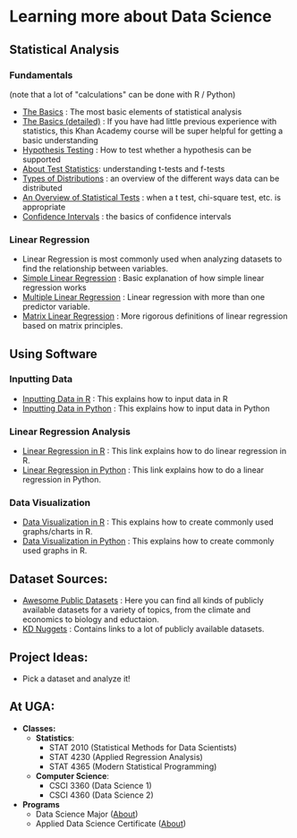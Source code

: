 # Learning more about Data Science

## Statistical Analysis
### Fundamentals
(note that a lot of "calculations" can be done with R / Python)
* [The Basics](https://magoosh.com/statistics/statistics-basics-heres-what-you-need-to-know/) : The most basic elements of statistical analysis
* [The Basics (detailed)](https://www.khanacademy.org/math/statistics-probability) : If you have had little previous experience with statistics, this Khan Academy course will be super helpful for getting a basic understanding
* [Hypothesis Testing](https://www.statisticshowto.com/probability-and-statistics/hypothesis-testing/) : How to test whether a hypothesis can be supported
* [About Test Statistics](https://magoosh.com/statistics/t-test-f-test-fundamentals-test-statistics/): understanding t-tests and f-tests
* [Types of Distributions](https://www.analyticsvidhya.com/blog/2017/09/6-probability-distributions-data-science/) : an overview of the different ways data can be distributed
* [An Overview of Statistical Tests](https://www.scribbr.com/statistics/statistical-tests/) : when a t test, chi-square test, etc. is appropriate
* [Confidence Intervals](https://www.mathsisfun.com/data/confidence-interval.html) : the basics of confidence intervals
### Linear Regression
* Linear Regression is most commonly used when analyzing datasets to find the relationship between variables. 
* [Simple Linear Regression](https://online.stat.psu.edu/stat462/node/91/) : Basic explanation of how simple linear regression works
* [Multiple Linear Regression](https://online.stat.psu.edu/stat462/node/131/) : Linear regression with more than one predictor variable. 
* [Matrix Linear Regression](https://online.stat.psu.edu/stat462/node/132/) : More rigorous definitions of linear regression based on matrix principles. 

## Using Software
### Inputting Data
 * [Inputting Data in R](https://www.computerworld.com/article/2497164/business-intelligence-beginner-s-guide-to-r-get-your-data-into-r.html) : This explains how to input data in R
  * [Inputting Data in Python](jjd) : This explains how to input data in Python
### Linear Regression Analysis
 * [Linear Regression in R](https://www.datacamp.com/community/tutorials/linear-regression-R) : This link explains how to do linear regression in R.
 * [Linear Regression in Python](dd) : This link explains how to do a linear regression in Python.
### Data Visualization 
 * [Data Visualization in R](https://www.statmethods.net/graphs/creating.html) : This explains how to create commonly used graphs/charts in R. 
 * [Data Visualization in Python](sdfsd) : This explains how to create commonly used graphs in R. 

## Dataset Sources:
* [Awesome Public Datasets](https://github.com/awesomedata/awesome-public-datasets) : Here you can find all kinds of publicly available datasets for a variety of topics, from the climate and economics to biology and eductaion.
* [KD Nuggets](https://www.kdnuggets.com/datasets/index.html) : Contains links to a lot of publicly available datasets.

## Project Ideas:
* Pick a dataset and analyze it!

## At UGA:
* **Classes:**
  * **Statistics**: 
    * STAT 2010 (Statistical Methods for Data Scientists)
    * STAT 4230 (Applied Regression Analysis)
    * STAT 4365 (Modern Statistical Programming)
  * **Computer Science**: 
    * CSCI 3360 (Data Science 1)
    * CSCI 4360 (Data Science 2)
* **Programs**
    * Data Science Major ([About](https://www.stat.uga.edu/data-science-major))
    * Applied Data Science Certificate ([About](https://csci.franklin.uga.edu/certificate-applied-data-science))
